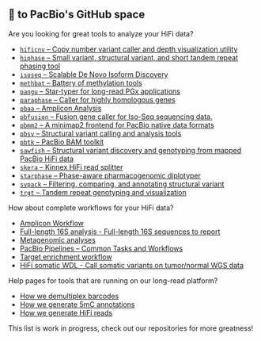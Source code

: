 ## 👋 to PacBio's GitHub space

Are you looking for great tools to analyze your HiFi data?
 - [`hificnv` – Copy number variant caller and depth visualization utility](https://github.com/PacificBiosciences/HiFiCNV)
 - [`hiphase` – Small variant, structural variant, and short tandem repeat phasing tool](https://github.com/PacificBiosciences/HiPhase)
 - [`isoseq` – Scalable De Novo Isoform Discovery](https://github.com/PacificBiosciences/IsoSeq)
 - [`methbat` – Battery of methylation tools](https://github.com/PacificBiosciences/MethBat)
 - [`pangu` – Star-typer for long-read PGx applications](https://github.com/PacificBiosciences/pangu)
 - [`paraphase` – Caller for highly homologous genes](https://github.com/PacificBiosciences/paraphase)
 - [`pbaa` – Amplicon Analysis](https://github.com/PacificBiosciences/pbAA)
 - [`pbfusion` – Fusion gene caller for Iso-Seq sequencing data.](https://github.com/PacificBiosciences/pbfusion)
 - [`pbmm2` – A minimap2 frontend for PacBio native data formats](https://github.com/PacificBiosciences/pbmm2)
 - [`pbsv` – Structural variant calling and analysis tools](https://github.com/PacificBiosciences/pbsv)
 - [`pbtk` – PacBio BAM toolkit](https://github.com/PacificBiosciences/pbtk)
 - [`sawfish` – Structural variant discovery and genotyping from mapped PacBio HiFi data](https://github.com/PacificBiosciences/sawfish)
 - [`skera` – Kinnex HiFi read splitter](https://skera.how/)
 - [`starphase` – Phase-aware pharmacogenomic diplotyper](https://github.com/PacificBiosciences/pb-StarPhase)
 - [`svpack` – Filtering, comparing, and annotating structural variant](https://github.com/PacificBiosciences/svpack)
 - [`trgt` – Tandem repeat genotyping and visualization](https://github.com/PacificBiosciences/trgt)


How about complete workflows for your HiFi data?
 - [Amplicon Workflow](https://github.com/PacificBiosciences/hifi-amplicon-workflow)
 - [Full-length 16S analysis - Full-length 16S sequences to report](https://github.com/PacificBiosciences/HiFi-16S-workflow)
 - [Metagenomic analyses](https://github.com/PacificBiosciences/pb-metagenomics-tools)
 - [PacBio Pipelines – Common Tasks and Workflows](https://github.com/PacificBiosciences/wdl-common)
 - [Target enrichment workflow](https://github.com/PacificBiosciences/HiFiTargetEnrichment)
 - [HiFi somatic WDL - Call somatic variants on tumor/normal WGS data](https://github.com/PacificBiosciences/HiFi-somatic-WDL)

Help pages for tools that are running on our long-read platform?
 - [How we demultiplex barcodes](https://lima.how/)
 - [How we generate 5mC annotations](https://github.com/PacificBiosciences/jasmine)
 - [How we generate HiFi reads](https://ccs.how/)

This list is work in progress, check out our repositories for more greatness!
